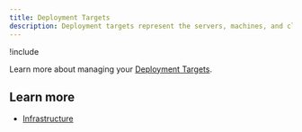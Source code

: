 ```yaml
---
title: Deployment Targets
description: Deployment targets represent the servers, machines, and cloud services where your software and services will be deployed
---
```


!include <deployment-targets>

Learn more about managing your [Deployment Targets](/docs/infrastructure/deployment-targets/index.md).

## Learn more

- [Infrastructure](/docs/infrastructure/index.md)
